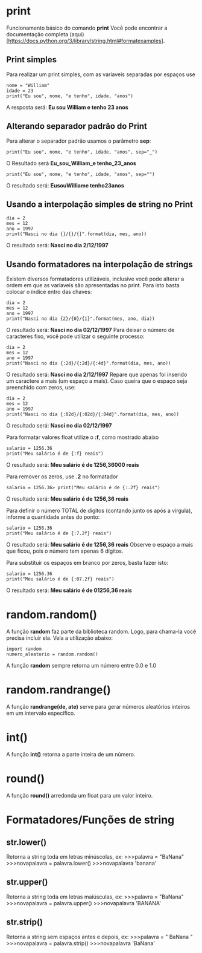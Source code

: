 # print
Funcionamento básico do comando **print**
Você pode encontrar a documentação completa (aqui)[https://docs.python.org/3/library/string.html#formatexamples].

## Print simples
Para realizar um print simples, com as variaveis separadas por espaços use

	nome = "William"
	idade = 23
	print("Eu sou", nome, "e tenho", idade, "anos")

A resposta será: **Eu sou William e tenho 23 anos**

## Alterando separador padrão do Print
Para alterar o separador padrão usamos o parâmetro **sep**:

	print("Eu sou", nome, "e tenho", idade, "anos", sep="_")
O Resultado será **Eu_sou_William_e tenho_23_anos**

	print("Eu sou", nome, "e tenho", idade, "anos", sep="")
O resultado será: **EusouWilliame tenho23anos**

## Usando a interpolação simples de string no Print

	dia = 2
	mes = 12
	ano = 1997
	print("Nasci no dia {}/{}/{}".format(dia, mes, ano))
O resultado será: **Nasci no dia 2/12/1997**

## Usando formatadores na interpolação de strings
Existem diversos formatadores utilizáveis, inclusive você pode alterar a ordem em que as variaveis são apresentadas no print.
Para isto basta colocar o índice entro das chaves:

	dia = 2
	mes = 12
	ano = 1997
	print("Nasci no dia {2}/{0}/{1}".format(mes, ano, dia))
O resultado será: **Nasci no dia 02/12/1997**
Para deixar o número de caracteres fixo, você pode utilizar o seguinte processo:

	dia = 2
	mes = 12
	ano = 1997
	print("Nasci no dia {:2d}/{:2d}/{:4d}".format(dia, mes, ano))
O resultado será: **Nasci no dia  2/12/1997**
Repare que apenas foi inserido um caractere a mais (um espaço a mais). Caso queira que o espaço seja preenchido com zeros, use:

	dia = 2
	mes = 12
	ano = 1997
	print("Nasci no dia {:02d}/{:02d}/{:04d}".format(dia, mes, ano))
O resultado será: **Nasci no dia 02/12/1997**

Para formatar valores float utilize o **:f**, como mostrado abaixo

	salario = 1256.36
	print("Meu salário é de {:f} reais")
O resultado será: **Meu salário é de 1256,36000 reais**

Para remover os zeros, use **.2** no formatador

	salario = 1256.36> print("Meu salário é de {:.2f} reais")
O resultado será: **Meu salário é de 1256,36 reais**

	
Para definir o número TOTAL de digitos (contando junto os após a vírgula), informe a quantidade antes do ponto:

	salario = 1256.36
	print("Meu salário é de {:7.2f} reais")
O resultado será: **Meu salário é de  1256,36 reais**
Observe o espaço a mais que ficou, pois o número tem apenas 6 dígitos.

Para substituir os espaços em branco por zeros, basta fazer isto:

	salario = 1256.36
	print("Meu salário é de {:07.2f} reais")
O resultado será: **Meu salário é de  01256,36 reais**


# random.random()
A função **random** faz parte da biblioteca random. Logo, para chama-la você precisa incluir ela. Vela a utilização abaixo:

    import random
    numero_aleatorio = random.random()
A função **random** sempre retorna um número entre 0.0 e 1.0


# random.randrange()
A função **randrange(de, ate)** serve para gerar números aleatórios inteiros em um intervalo específico.


# int()
A função **int()** retorna a parte inteira de um número.

# round()
A função **round()** arredonda um float para um valor inteiro.

# Formatadores/Funções de string

## str.lower()
Retorna a string toda em letras minúscolas, ex:
	>>>palavra = "BaNana"
	>>>novapalavra = palavra.lower()
	>>>novapalavra
	'banana'

## str.upper()
Retorna a string toda em letras maiúsculas, ex:
	>>>palavra = "BaNana"
	>>>novapalavra = palavra.upper()
	>>>novapalavra
	'BANANA'

## str.strip()
Retorna a string sem espaços antes e depois, ex:
	>>>palavra = "   BaNana     "
	>>>novapalavra = palavra.strip()
	>>>novapalavra
	'BaNana'
